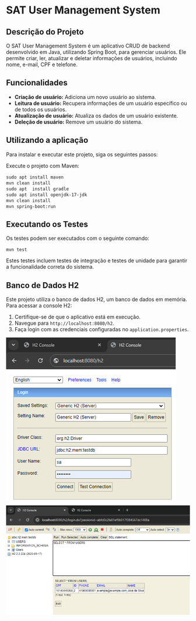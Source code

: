 
# SAT User Management System

## Descrição do Projeto
O SAT User Management System é um aplicativo CRUD de backend desenvolvido em Java, utilizando Spring Boot, para gerenciar usuários. Ele permite criar, ler, atualizar e deletar informações de usuários, incluindo nome, e-mail, CPF e telefone.

## Funcionalidades
- **Criação de usuário:** Adiciona um novo usuário ao sistema.
- **Leitura de usuário:** Recupera informações de um usuário específico ou de todos os usuários.
- **Atualização de usuário:** Atualiza os dados de um usuário existente.
- **Deleção de usuário:** Remove um usuário do sistema.

## Utilizando a aplicação
Para instalar e executar este projeto, siga os seguintes passos:

Execute o projeto com Maven:
   ```
   sudo apt install maven
   mvn clean install
   sudo apt  install gradle
   sudo apt install openjdk-17-jdk
   mvn clean install
   mvn spring-boot:run
   ```

## Executando os Testes
Os testes podem ser executados com o seguinte comando:
```
mvn test
```
Estes testes incluem testes de integração e testes de unidade para garantir a funcionalidade correta do sistema.

## Banco de Dados H2
Este projeto utiliza o banco de dados H2, um banco de dados em memória. Para acessar a console H2:
1. Certifique-se de que o aplicativo está em execução.
2. Navegue para `http://localhost:8080/h2`.
3. Faça login com as credenciais configuradas no `application.properties`.

![login no H2](./image/H2login.png)
![Banco de daoos H2](./image/H2DB.png)
